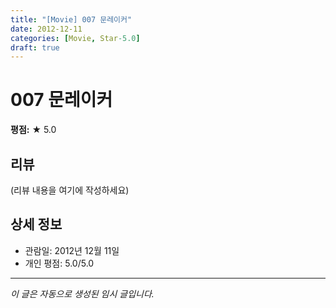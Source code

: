 ```yaml
---
title: "[Movie] 007 문레이커"
date: 2012-12-11
categories: [Movie, Star-5.0]
draft: true
---
```


# 007 문레이커

**평점:** ★ 5.0

## 리뷰

(리뷰 내용을 여기에 작성하세요)

## 상세 정보

- 관람일: 2012년 12월 11일
- 개인 평점: 5.0/5.0

---

*이 글은 자동으로 생성된 임시 글입니다.*
